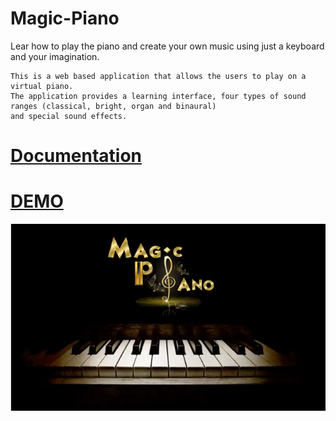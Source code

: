 # Magic-Piano 
Lear how to play the piano and create your own music using just a keyboard and your imagination.

    This is a web based application that allows the users to play on a virtual piano. 
    The application provides a learning interface, four types of sound ranges (classical, bright, organ and binaural) 
    and special sound effects.
    
# [Documentation](https://github.com/RaduPelin/Magic-Piano/blob/master/Documentation.pdf)    
# [DEMO](https://www.youtube.com/watch?v=q-6hSwUoyGs)

![App](https://github.com/RaduPelin/Magic-Piano/blob/master/application.png)
